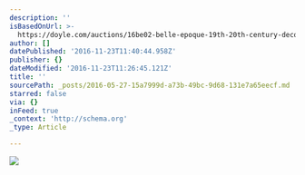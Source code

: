 ```yaml
---
description: ''
isBasedOnUrl: >-
  https://doyle.com/auctions/16be02-belle-epoque-19th-20th-century-decorative-arts/belle-epoque
author: []
datePublished: '2016-11-23T11:40:44.958Z'
publisher: {}
dateModified: '2016-11-23T11:26:45.121Z'
title: ''
sourcePath: _posts/2016-05-27-15a7999d-a73b-49bc-9d68-131e7a65eecf.md
starred: false
via: {}
inFeed: true
_context: 'http://schema.org'
_type: Article

---
```

![](https://doyle.com/sites/default/files/styles/auction_slider/public/images/lots/436/1145436.jpg)